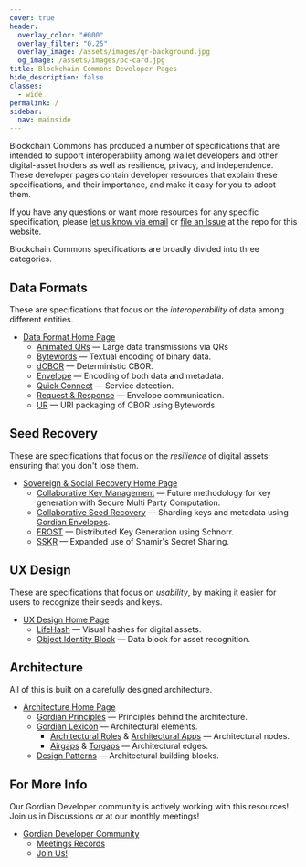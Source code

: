 ```yaml
---
cover: true
header:
  overlay_color: "#000"
  overlay_filter: "0.25"
  overlay_image: /assets/images/qr-background.jpg
  og_image: /assets/images/bc-card.jpg
title: Blockchain Commons Developer Pages
hide_description: false
classes:
  - wide
permalink: /
sidebar:
  nav: mainside
---
```


Blockchain Commons has produced a number of specifications that are
intended to support interoperability among wallet developers and other
digital-asset holders as well as resilience, privacy, and
independence. These developer pages contain developer resources that
explain these specifications, and their importance, and make it easy
for you to adopt them.

If you have any questions or want more resources for any specific
specification, please [let us know via
email](mailto:team@blockchaincommons.com) or [file an
Issue](https://github.com/BlockchainCommons/developer-web-site/issues)
at the repo for this website.

Blockchain Commons specifications are broadly divided into three categories.

## Data Formats

These are specifications that focus on the *interoperability* of data
among different entities.

* [Data Format Home Page](/dataformat/)
   * [Animated QRs](/animated-qrs/) — Large data transmissions via QRs
   * [Bytewords](/bytewords/) — Textual encoding of binary data.
   * [dCBOR](/dcbor/) — Deterministic CBOR.
   * [Envelope](/envelope/) — Encoding of both data and metadata.
   * [Quick Connect](/quickconnect) — Service detection.
   * [Request & Response](/envelope/request/) — Envelope communication.
   * [UR](/ur/) — URI packaging of CBOR using Bytewords.
   
## Seed Recovery

These are specifications that focus on the *resilience* of digital
assets: ensuring that you don't lose them.

* [Sovereign & Social Recovery Home Page](/seedrecovery/)
   * [Collaborative Key Management](/ckm/) — Future methodology for key generation with Secure Multi Party Computation.
   * [Collaborative Seed Recovery](/csr/) — Sharding keys and metadata using [Gordian Envelopes](/envelope/).
   * [FROST](/frost/) — Distributed Key Generation using Schnorr.
   * [SSKR](/sskr/) — Expanded use of Shamir's Secret Sharing.
   
## UX Design

These are specifications that focus on *usability*, by making it
easier for users to recognize their seeds and keys.

* [UX Design Home Page](/ux/)
  * [LifeHash](/lifehash/) — Visual hashes for digital assets.
  * [Object Identity Block](/oib/) — Data block for asset recognition.

## Architecture

All of this is built on a carefully designed architecture.

* [Architecture Home Page](/architecture/)
   * [Gordian Principles](https://developer.blockchaincommons.com/principles/) — Principles behind the architecture.
   * [Gordian Lexicon](https://developer.blockchaincommons.com/architecture/lexicon/) — Architectural elements.
     * [Architectural Roles](https://developer.blockchaincommons.com/architecture/roles/) & [Architectural Apps](https://developer.blockchaincommons.com/architecture/apps/) —  Architectural nodes.
     * [Airgaps](https://developer.blockchaincommons.com/airgap/) & [Torgaps](https://developer.blockchaincommons.com/torgap/) — Architectural edges.
   * [Design Patterns](https://developer.blockchaincommons.com/architecture/patterns/auth/) — Architectural building blocks.

## For More Info

Our Gordian Developer community is actively working with this resources! Join us in Discussions or at our monthly meetings!

* [Gordian Developer Community](https://github.com/BlockchainCommons/Gordian-Developer-Community/discussions)
   * [Meetings Records](https://github.com/BlockchainCommons/Gordian-Developer-Community/blob/master/meetings/README.md)
   * [Join Us!](https://www.blockchaincommons.com/subscribe/)
